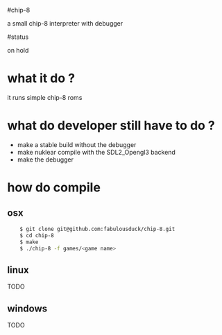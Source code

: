 #chip-8

a small chip-8 interpreter with debugger


#status

on hold

# what it do ?

it runs simple chip-8 roms

# what do developer still have to do ?

 - make a stable build without the debugger
 - make nuklear compile with the SDL2_Opengl3 backend
 - make the debugger

# how do compile

## osx

```bash
    $ git clone git@github.com:fabulousduck/chip-8.git
    $ cd chip-8
    $ make
    $ ./chip-8 -f games/<game name>
```

## linux

TODO

## windows

TODO